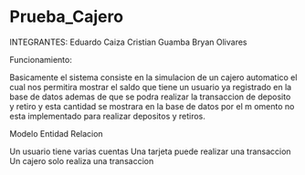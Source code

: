 # Prueba_Cajero
INTEGRANTES:
Eduardo Caiza
Cristian Guamba
Bryan Olivares

Funcionamiento:

Basicamente el sistema consiste en la simulacion de un cajero automatico el cual nos permitira mostrar el saldo que tiene un usuario ya registrado en la base de datos ademas de que se podra realizar la transaccion de deposito y retiro y esta cantidad se mostrara en la base de datos por el m omento no esta implementado para realizar depositos y retiros.

Modelo Entidad Relacion

Un usuario tiene varias cuentas
Una tarjeta puede realizar una transaccion
Un cajero solo realiza una transaccion 
